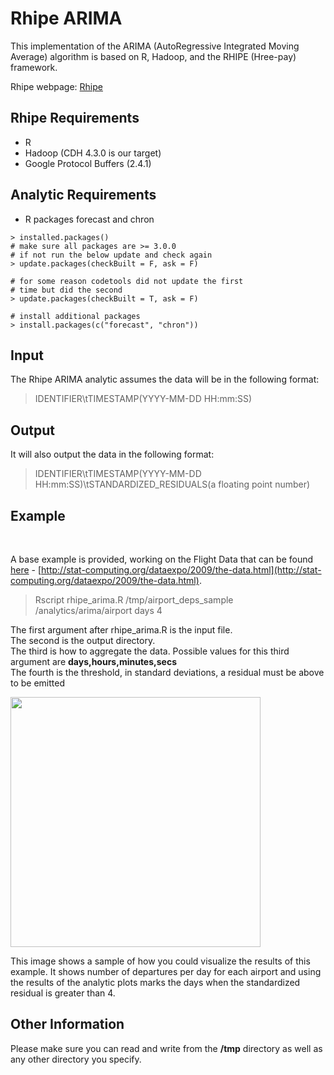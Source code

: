 Rhipe ARIMA
============================

This implementation of the ARIMA (AutoRegressive Integrated Moving Average) algorithm is based on R, Hadoop, and the RHIPE (Hree-pay) framework.

Rhipe webpage: <a href="http://www.datadr.org/getpack.html">Rhipe</a>


Rhipe Requirements
------------------
- R
- Hadoop (CDH 4.3.0 is our target)
- Google Protocol Buffers (2.4.1)


Analytic Requirements
---------------------
*  R packages forecast and chron

```
> installed.packages()
# make sure all packages are >= 3.0.0 
# if not run the below update and check again
> update.packages(checkBuilt = F, ask = F)

# for some reason codetools did not update the first
# time but did the second
> update.packages(checkBuilt = T, ask = F)

# install additional packages
> install.packages(c("forecast", "chron"))
```

Input
-----

The Rhipe ARIMA analytic assumes the data will be in the following format:

> IDENTIFIER\tTIMESTAMP(YYYY-MM-DD HH:mm:SS)


Output
------
It will also output the data in the following format:

> IDENTIFIER\tTIMESTAMP(YYYY-MM-DD HH:mm:SS)\tSTANDARDIZED_RESIDUALS(a floating point number)

Example
-------
</br>

A base example is provided, working on the Flight Data that can be found [here](http://stat-computing.org/dataexpo/2009/the-data.html) - [http://stat-computing.org/dataexpo/2009/the-data.html](http://stat-computing.org/dataexpo/2009/the-data.html).  

> Rscript rhipe_arima.R /tmp/airport_deps_sample /analytics/arima/airport days 4

The first argument after rhipe_arima.R is the input file.  
The second is the output directory.  
The third is how to aggregate the data.  Possible values for this third argument are __days,hours,minutes,secs__<br/>
The fourth is the threshold, in standard deviations, a residual must be above to be emitted

<img height="400" src="https://raw.github.com/wiki/Sotera/rhipe-arima/images/sample.png" />

This image shows a sample of how you could visualize the results of
this example.  It shows number of departures per day for each airport
and using the results of the analytic plots marks the days when the
standardized residual is greater than 4.


Other Information
-----------------

Please make sure you can read and write from the __/tmp__ directory as well as any other directory you specify. 
